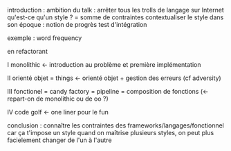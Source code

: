 introduction :
 ambition du talk : arrêter tous les trolls de langage sur Internet
 qu'est-ce qu'un style ? = somme de contraintes
 contextualiser le style dans son époque : notion de progrès
 test d'intégration

 exemple : word frequency

en refactorant

I monolithic <- introduction au problème et première implémentation

II orienté objet = things <- orienté objet + gestion des erreurs (cf adversity)

III fonctionel = candy factory = pipeline = composition de fonctions (<- repart-on de monolithic ou de oo ?)

IV code golf <- one liner pour le fun

conclusion :
 connaître les contraintes des frameworks/langages/fonctionnel car ça t'impose un style
 quand on maîtrise plusieurs styles, on peut plus facielement changer de l'un à l'autre
